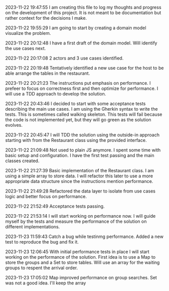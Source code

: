 2023-11-22 19:47:55
I am creating this file to log my thoughts and progress on the development of this project. It is not meant to be documentation but rather context for the decisions I make.

2023-11-22 19:55:29
I am going to start by creating a domain model visualize the problem.

2023-11-22 20:12:48
I have a first draft of the domain model. Will identify the use cases next.

2023-11-22 20:17:08
2 actors and 3 use cases identified.

2023-11-22 20:19:48
Tentatively identified a new use case for the host to be able arrange the tables in the restaurant.

2023-11-22 20:21:23
The instructions put emphasis on performance. I prefeer to focus on correctness first and then optimize for performance. I will use a TDD approach to develop the solution.

2023-11-22 20:43:46
I decided to start with some acceptance tests describing the main use cases. I am using the Gherkin syntax to write the tests. This is sometimes called walking skeleton.
This tests will fail because the code is not implemented yet, but they will go green as the solution evolves.

2023-11-22 20:45:47
I will TDD the solution using the outside-in approach starting with from the Restaurant class using the provided interface.

2023-11-22 21:09:48
Not used to plain JS anymore. I spent some time with basic setup and configuration.
I have the first test passing and the main classes created.

2023-11-22 21:27:39
Basic implementation of the Restaurant class. I am using a simple array to store data. I will refactor this later to use a more appropriate data structure since the instructions mention performance.

2023-11-22 21:49:28
Refactored the data layer to isolate from use cases logic and better focus on performance.

2023-11-22 21:52:49
Acceptance tests passing.

2023-11-22 21:53:14
I will start working on performance now. I will guide myself by the tests and measure the performance of the solution on different implementations.

2023-11-23 11:59:43
Catch a bug while testinmg performance. Added a new test to reproduce the bug and fix it.

2023-11-23 12:06:45
With initial performance tests in place I will start working on the performance of the solution.
First idea is to use a Map to store the groups and a Set to store tables. Will use an array for the waiting groups to respent the arrival order.

2023-11-23 17:05:02
Map improved performance on group searches. Set was not a good idea. I'll keep the array
